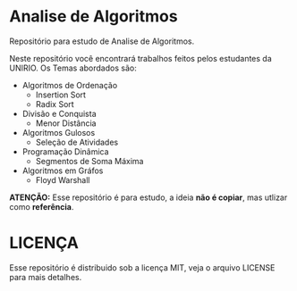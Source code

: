 Analise de Algoritmos
==================

Repositório para estudo de Analise de Algoritmos.

Neste repositório você encontrará trabalhos feitos pelos estudantes da UNIRIO. Os Temas abordados são:

* Algoritmos de Ordenação
    * Insertion Sort
    * Radix Sort
* Divisão e Conquista
    * Menor Distância
* Algoritmos Gulosos
    * Seleção de Atividades
* Programação Dinâmica
    * Segmentos de Soma Máxima
* Algoritmos em Gráfos
    * Floyd Warshall


**ATENÇÃO:** Esse repositório é para estudo, a ideia **não é copiar**, mas utlizar como **referência**.


LICENÇA
=======

Esse repositório é distribuido sob a licença MIT, veja o arquivo LICENSE para mais detalhes.
